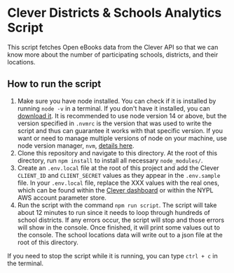 # Clever Districts & Schools Analytics Script

This script fetches Open eBooks data from the Clever API so that we can know more about the number of participating schools, districts, and their locations.

## How to run the script

1. Make sure you have node installed. You can check if it is installed by running `node -v` in a terminal. If you don't have it installed, you can [download it](https://nodejs.org/en/download/). It is recommended to use node version 14 or above, but the version specified in `.nvmrc` is the version that was used to write the script and thus can guarantee it works with that specific version. If you want or need to manage multiple versions of node on your machine, use node version manager, `nvm`, [details here](https://github.com/nvm-sh/nvm).
2. Clone this repository and navigate to this directory. At the root of this directory, run `npm install` to install all necessary `node_modules/`.
3. Create an `.env.local` file at the root of this project and add the Clever `CLIENT_ID` and `CLIENT_SECRET` values as they appear in the `.env.sample` file. In your `.env.local` file, replace the XXX values with the real ones, which can be found within the [Clever dashboard](https://apps.clever.com/open-ebooks/districts/overview) or within the NYPL AWS account parameter store.
4. Run the script with the command `npm run script`. The script will take about 12 minutes to run since it needs to loop through hundreds of school districts. If any errors occur, the script will stop and those errors will show in the console. Once finished, it will print some values out to the console. The school locations data will write out to a json file at the root of this directory.

If you need to stop the script while it is running, you can type `ctrl + c` in the terminal.